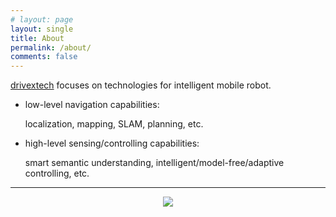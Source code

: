 ```yaml
---
# layout: page
layout: single
title: About
permalink: /about/
comments: false
---
```


[drivextech](https://github.com/drivextech) focuses on technologies for intelligent mobile robot.

- low-level navigation capabilities:

    localization, mapping, SLAM, planning, etc.

- high-level sensing/controlling capabilities:

    smart semantic understanding, intelligent/model-free/adaptive controlling, etc.

---

<center>
<img src="https://drivextech.github.io/business_card/business_card.png"/>
</center>
